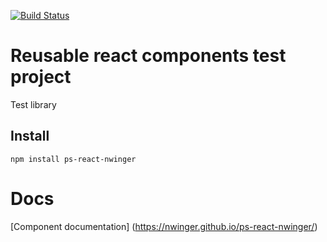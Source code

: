 [![Build Status](https://travis-ci.org/nwinger/ps-react-nwinger.svg?branch=master)](https://travis-ci.org/nwinger/ps-react-nwinger)


# Reusable react components test project

Test library

## Install
```
npm install ps-react-nwinger
```

# Docs
[Component documentation] (https://nwinger.github.io/ps-react-nwinger/)